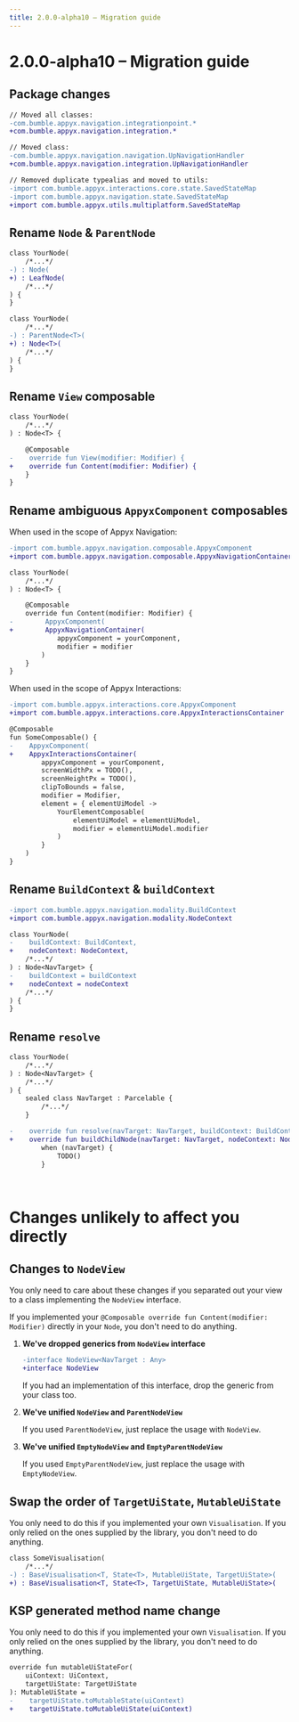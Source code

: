 ```yaml
---
title: 2.0.0-alpha10 – Migration guide
---
```


# 2.0.0-alpha10 – Migration guide

## Package changes

```diff
// Moved all classes:
-com.bumble.appyx.navigation.integrationpoint.*
+com.bumble.appyx.navigation.integration.*

// Moved class:
-com.bumble.appyx.navigation.navigation.UpNavigationHandler
+com.bumble.appyx.navigation.integration.UpNavigationHandler

// Removed duplicate typealias and moved to utils:
-import com.bumble.appyx.interactions.core.state.SavedStateMap
-import com.bumble.appyx.navigation.state.SavedStateMap
+import com.bumble.appyx.utils.multiplatform.SavedStateMap
```

## Rename `Node` & `ParentNode`

```diff
class YourNode(
    /*...*/
-) : Node(
+) : LeafNode(
    /*...*/
) {
}
```

```diff
class YourNode(
    /*...*/
-) : ParentNode<T>(
+) : Node<T>(
    /*...*/
) {
}
```


## Rename `View` composable
```diff
class YourNode(
    /*...*/
) : Node<T> {

    @Composable
-    override fun View(modifier: Modifier) {
+    override fun Content(modifier: Modifier) {
    }
}
```

## Rename ambiguous `AppyxComponent` composables

When used in the scope of Appyx Navigation: 

```diff
-import com.bumble.appyx.navigation.composable.AppyxComponent
+import com.bumble.appyx.navigation.composable.AppyxNavigationContainer

class YourNode(
    /*...*/
) : Node<T> {

    @Composable
    override fun Content(modifier: Modifier) {
-        AppyxComponent(
+        AppyxNavigationContainer(
            appyxComponent = yourComponent,
            modifier = modifier
        )   
    }
}
```

When used in the scope of Appyx Interactions: 

```diff
-import com.bumble.appyx.interactions.core.AppyxComponent
+import com.bumble.appyx.interactions.core.AppyxInteractionsContainer

@Composable
fun SomeComposable() {
-    AppyxComponent(
+    AppyxInteractionsContainer(
        appyxComponent = yourComponent,
        screenWidthPx = TODO(),
        screenHeightPx = TODO(),
        clipToBounds = false,
        modifier = Modifier,
        element = { elementUiModel ->
            YourElementComposable(
                elementUiModel = elementUiModel,
                modifier = elementUiModel.modifier
            )
        }
    )
}
```

## Rename `BuildContext` & `buildContext`

```diff
-import com.bumble.appyx.navigation.modality.BuildContext
+import com.bumble.appyx.navigation.modality.NodeContext

class YourNode(
-    buildContext: BuildContext,
+    nodeContext: NodeContext,
    /*...*/
) : Node<NavTarget> {
-    buildContext = buildContext
+    nodeContext = nodeContext
    /*...*/
) {
}
```

## Rename `resolve`

```diff
class YourNode(
    /*...*/
) : Node<NavTarget> {
    /*...*/
) {
    sealed class NavTarget : Parcelable {
        /*...*/
    }

-    override fun resolve(navTarget: NavTarget, buildContext: BuildContext): Node =
+    override fun buildChildNode(navTarget: NavTarget, nodeContext: NodeContext): Node =
        when (navTarget) {
            TODO()
        }
```

&nbsp;

# Changes unlikely to affect you directly

## Changes to `NodeView`

You only need to care about these changes if you separated out your view to a class implementing the `NodeView` interface.

If you implemented your `@Composable override fun Content(modifier: Modifier)` directly in your `Node`, you don't need to do anything.

1. **We've dropped generics from `NodeView` interface**

    ```diff
    -interface NodeView<NavTarget : Any>
    +interface NodeView
    ```
    
    If you had an implementation of this interface, drop the generic from your class too.

2. **We've unified `NodeView` and `ParentNodeView`**

    If you used `ParentNodeView`, just replace the usage with `NodeView`.

3. **We've unified `EmptyNodeView` and `EmptyParentNodeView`**

    If you used `EmptyParentNodeView`, just replace the usage with `EmptyNodeView`.


## Swap the order of `TargetUiState`, `MutableUiState`

You only need to do this if you implemented your own `Visualisation`. If you only relied on the ones supplied by the library, you don't need to do anything.


```diff
class SomeVisualisation(
    /*...*/
-) : BaseVisualisation<T, State<T>, MutableUiState, TargetUiState>(
+) : BaseVisualisation<T, State<T>, TargetUiState, MutableUiState>(
```


## KSP generated method name change

You only need to do this if you implemented your own `Visualisation`. If you only relied on the ones supplied by the library, you don't need to do anything.

```diff
override fun mutableUiStateFor(
    uiContext: UiContext,
    targetUiState: TargetUiState
): MutableUiState =
-    targetUiState.toMutableState(uiContext)
+    targetUiState.toMutableUiState(uiContext)
```
